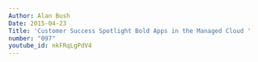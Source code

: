 ```yaml
---
Author: Alan Bush
Date: 2015-04-23
Title: 'Customer Success Spotlight Bold Apps in the Managed Cloud '
number: "097"
youtube_id: nkFRqLgPdV4
---
```



